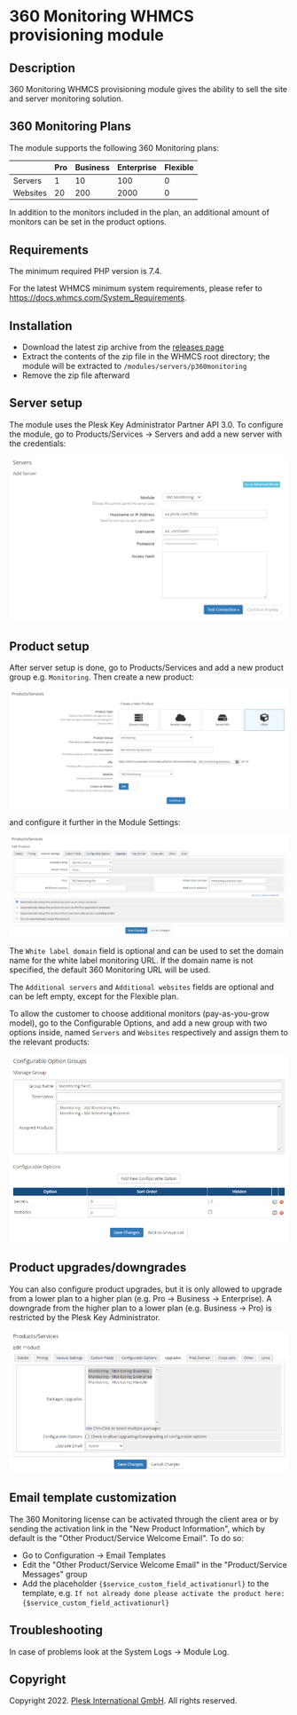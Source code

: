 # 360 Monitoring WHMCS provisioning module

## Description

360 Monitoring WHMCS provisioning module gives the ability to sell the site and server monitoring solution.

## 360 Monitoring Plans

The module supports the following 360 Monitoring plans:

|          | Pro | Business | Enterprise | Flexible |
| -------- | --- | -------- | ---------- | -------- |
| Servers  |  1  | 10       | 100        | 0        |
| Websites | 20  | 200      | 2000       | 0        |

In addition to the monitors included in the plan, an additional amount of monitors can be set in the product options.

## Requirements

The minimum required PHP version is 7.4.

For the latest WHMCS minimum system requirements, please refer to <https://docs.whmcs.com/System_Requirements>.

## Installation

* Download the latest zip archive from the [releases page](https://github.com/plesk/whmcs-360monitoring/releases)
* Extract the contents of the zip file in the WHMCS root directory; the module will be extracted to `/modules/servers/p360monitoring`
* Remove the zip file afterward

## Server setup

The module uses the Plesk Key Administrator Partner API 3.0. To configure the module, go to Products/Services -> Servers and add a new server with the credentials:

![Add Server](./docs/server.png)

## Product setup

After server setup is done, go to Products/Services and add a new product group e.g. `Monitoring`. Then create a new product:

![Add Product](./docs/product.png)

and configure it further in the Module Settings:

![Module Settings](./docs/module-settings.png)

The `White label domain` field is optional and can be used to set the domain name for the white label monitoring URL. If the domain name is not specified, the default 360 Monitoring URL will be used.

The `Additional servers` and `Additional websites` fields are optional and can be left empty, except for the Flexible plan.

To allow the customer to choose additional monitors (pay-as-you-grow model), go to the Configurable Options, and add a new group with two options inside, named `Servers` and `Websites` respectively and assign them to the relevant products:

![Configurable Options](./docs/configurable-options.png)

## Product upgrades/downgrades

You can also configure product upgrades, but it is only allowed to upgrade from a lower plan to a higher plan (e.g. Pro -> Business -> Enterprise). A downgrade from the higher plan to a lower plan (e.g. Business -> Pro) is restricted by the Plesk Key Administrator.

![Product Upgrades](./docs/product-upgrades.png)

## Email template customization

The 360 Monitoring license can be activated through the client area or by sending the activation link in the "New Product Information", which by default is the "Other Product/Service Welcome Email". To do so:

* Go to Configuration -> Email Templates
* Edit the "Other Product/Service Welcome Email" in the "Product/Service Messages" group
* Add the placeholder `{$service_custom_field_activationurl}` to the template, e.g. `If not already done please activate the product here:{$service_custom_field_activationurl}`

## Troubleshooting

In case of problems look at the System Logs -> Module Log.

## Copyright

Copyright 2022. [Plesk International GmbH](https://www.plesk.com). All rights reserved.
